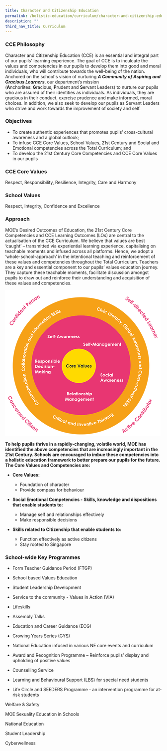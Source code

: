 ```yaml
---
title: Character and Citizenship Education
permalink: /holistic-education/curriculum/character-and-citizenship-education
description: ""
third_nav_title: Curriculum
---
```

### CCE Philosophy

Character and Citizenship Education (CCE) is an essential and integral part of our pupils' learning experience. The goal of CCE is to inculcate the values and competencies in our pupils to develop them into good and moral individuals, who will contribute towards the well-being of the nation. Anchored on the school's vision of nurturing _**A Community of Aspiring and Gracious Learners**_, our department’s mission (**A**nchorlites: **G**racious, **P**rudent and **S**ervant Leaders) to nurture our pupils who are assured of their identities as individuals. As individuals, they are gracious in their conduct, exercise prudence and make informed, moral choices. In addition, we also seek to develop our pupils as Servant Leaders who strive and work towards the improvement of society and self.

  

### Objectives

*   To create authentic experiences that promotes pupils’ cross-cultural awareness and a global outlook;
*   To infuse CCE Core Values, School Values, 21st Century and Social and Emotional competencies across the Total Curriculum; and
*   To develop the 21st Century Core Competencies and CCE Core Values in our pupils

  

### CCE Core Values

Respect, Responsibility, Resilience, Integrity, Care and Harmony

  

### School Values

Respect, Integrity, Confidence and Excellence

  

### Approach

MOE’s Desired Outcomes of Education, the 21st Century Core Competencies and CCE Learning Outcomes (LOs) are central to the actualisation of the CCE Curriculum. We believe that values are best ‘caught’ – transmitted via experiential learning experience, capitalising on teachable moments and infused across all platforms. Hence, we adopt a ‘whole-school-approach’ in the intentional teaching and reinforcement of these values and competencies throughout the Total Curriculum. Teachers are a key and essential component to our pupils’ values education journey. They capture these teachable moments, facilitate discussion amongst pupils to draw out and reinforce their understanding and acquisition of these values and competencies.

![Framework for 21st Century Competencies and Student Outcomes](/images/CCE.png)

**To help pupils thrive in a rapidly-changing, volatile world, MOE has identified the above competencies that are increasingly important in the 21st Century. Schools are encouraged to imbue these competencies into a holistic education framework to better prepare our pupils for the future.**  
**The Core Values and Competencies are:**  

*   **Core Values:**

	*   Foundation of character
	*   Provide compass for behaviour

*   **Social Emotional Competencies - Skills, knowledge and dispositions that enable students to:**

	*   Manage self and relationships effectively
	*   Make responsible decisions

*   **Skills related to Citizenship that enable students to:**

	*   Function effectively as active citizens
	*   Stay rooted to Singapore

### School-wide Key Programmes

*   Form Teacher Guidance Period (FTGP)  
    
*   School based Values Education  
    
*   Student Leadership Development  
    
*   Service to the community - Values in Action (VIA)  
    
*   Lifeskills  
    
*   Assembly Talks  
    
*   Education and Career Guidance (ECG)  
    
*   Growing Years Series (GYS)  
    
*   National Education infused in various NE core events and curriculum  
    
*   Award and Recognition Programme – Reinforce pupils’ display and upholding of positive values  
    
*   Counselling Service  
    
*   Learning and Behavioural Support (LBS) for special need students  
    
*   Life Circle and SEEDERS Programme - an intervention programme for at-risk students

Welfare & Safety

MOE Sexuality Education in Schools

National Education

Student Leadership

Cyberwellness